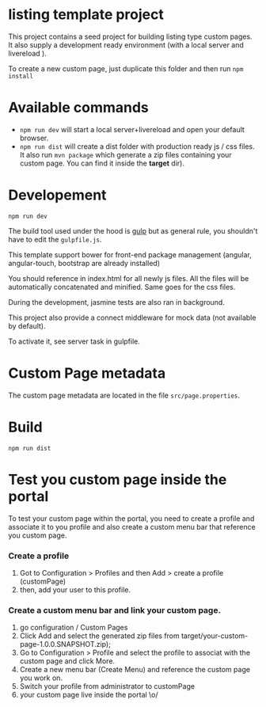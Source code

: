 listing template project
========================

This project contains a seed project for building listing type custom pages.
It also supply a development ready environment (with a local server and livereload ).

To create a new custom page, just duplicate this folder and then run
```npm install```


# Available commands

- ``npm run dev`` will start a local server+livereload  and open your default browser.
- ``npm run dist`` will create a dist folder with production ready js / css files. It also run ``mvn package`` which generate a zip files containing your custom page. You can find it inside the __target__ dir).

# Developement
```shell
npm run dev
```

The build tool used under the hood is [gulp](http://gulpjs.com) but as general rule, you shouldn't have to edit the ``gulpfile.js``.

This template support bower for front-end package management (angular, angular-touch, bootstrap are already installed)

You should reference in index.html for all newly js files. All the files will be automatically concatenated and minified. Same goes for the css files.

During the development, jasmine tests are also ran in background.

This project also provide a connect middleware for mock data (not available by default).

To activate it, see server task in gulpfile.


# Custom Page metadata

The custom page metadata are located in the file ``src/page.properties``.

# Build
```shell
npm run dist
```

# Test you custom page inside the portal

To test your custom page within the portal, you need to create a profile and associate it to you profile and also create a custom menu bar that reference you custom page.

### Create a profile

1. Got to Configuration > Profiles and then Add > create a profile (customPage)
2. then, add your user to this profile.

### Create a custom menu bar and link your custom page.

1. go configuration / Custom Pages
2. Click Add and select the generated zip files from target/your-custom-page-1.0.0.SNAPSHOT.zip);
3. Go to Configuration > Profile and select the profile to associat with the custom page and click More.
4. Create a new menu bar (Create Menu) and reference the custom page you work on.
5. Switch your profile from administrator to customPage
6. your custom  page live inside the portal \o/

